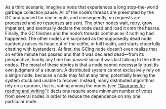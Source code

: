 
As a third scenario, imagine a node that experiences a long stop-the-world garbage collection pause.
All of the node’s threads are preempted by the GC and paused for one minute, and consequently, no
requests are processed and no responses are sent. The other nodes wait, retry, grow impatient, and
eventually declare the node dead and load it onto the hearse. Finally, the GC finishes and the
node’s threads continue as if nothing had happened. The other nodes are surprised as the supposedly
dead node suddenly raises its head out of the coffin, in full health, and starts cheerfully chatting
with bystanders. At first, the GCing node doesn’t even realize that an entire minute has passed and
that it was declared dead—from its perspective, hardly any time has passed since it was last talking
to the other nodes. 
The moral of these stories is that a node cannot necessarily trust its own judgment of a situation.
A distributed system cannot exclusively rely on a single node, because a node may fail at any time,
potentially leaving the system stuck and unable to recover. Instead, many distributed algorithms
rely on a quorum, that is, voting among the nodes (see [“Quorums for reading and writing”](ch05.html#sec_replication_quorum_condition)):
decisions require some minimum number of votes from several nodes in order to reduce the dependence
on any one particular node.